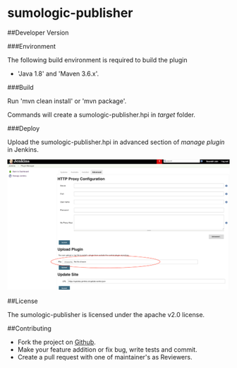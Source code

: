 # sumologic-publisher

##Developer Version

###Environment

The following build environment is required to build the plugin

* 'Java 1.8' and 'Maven 3.6.x'.

###Build

Run 'mvn clean install' or 'mvn package'.

Commands will create a sumologic-publisher.hpi in *target* folder.

###Deploy

Upload the sumologic-publisher.hpi in advanced section of *manage plugin* in Jenkins.

![uploadPlugin.png](/src/main/webapp/uploadPlugin.png)

##License

The sumologic-publisher is licensed under the apache v2.0 license.

##Contributing

* Fork the project on [Github](https://github.com/SumoLogic/sumologic-jenkins-plugin).
* Make your feature addition or fix bug, write tests and commit.
* Create a pull request with one of maintainer's as Reviewers.